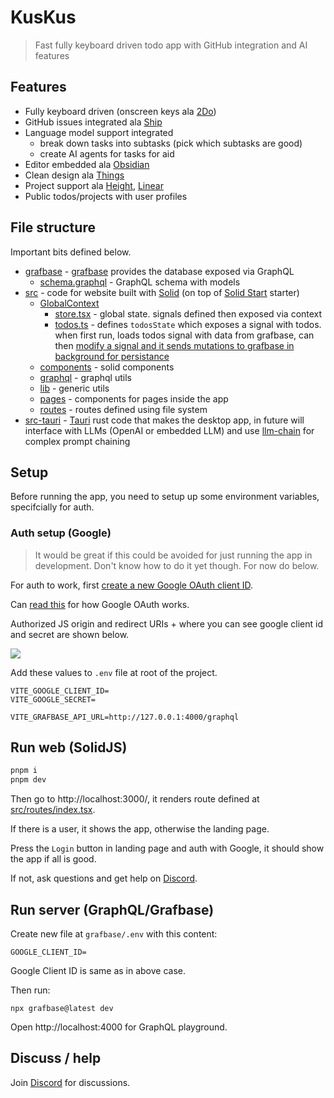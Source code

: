 # KusKus

> Fast fully keyboard driven todo app with GitHub integration and AI features

## Features

- Fully keyboard driven (onscreen keys ala [2Do](https://www.2doapp.com/))
- GitHub issues integrated ala [Ship](https://www.realartists.com/blog/ship-20.html)
- Language model support integrated
  - break down tasks into subtasks (pick which subtasks are good)
  - create AI agents for tasks for aid
- Editor embedded ala [Obsidian](https://obsidian.md/)
- Clean design ala [Things](https://culturedcode.com/things/)
- Project support ala [Height](https://height.app/), [Linear](https://linear.app/)
- Public todos/projects with user profiles

## File structure

Important bits defined below.

- [grafbase](grafbase) - [grafbase](https://grafbase.com/) provides the database exposed via GraphQL
  - [schema.graphql](grafbase/schema.graphql) - GraphQL schema with models
- [src](src) - code for website built with [Solid](https://www.solidjs.com/) (on top of [Solid Start](https://github.com/solidjs/solid-start) starter)
  - [GlobalContext](src/GlobalContext)
    - [store.tsx](src/GlobalContext/store.tsx) - global state. signals defined then exposed via context
    - [todos.ts](src/GlobalContext/todos.ts) - defines `todosState` which exposes a signal with todos. when first run, loads todos signal with data from grafbase, can then [modify a signal and it sends mutations to grafbase in background for persistance](https://twitter.com/nikitavoloboev/status/1651358480526106624)
  - [components](src/components) - solid components
  - [graphql](src/graphql) - graphql utils
  - [lib](src/lib) - generic utils
  - [pages](src/pages) - components for pages inside the app
  - [routes](src/routes) - routes defined using file system
- [src-tauri](src-tauri) - [Tauri](https://tauri.app) rust code that makes the desktop app, in future will interface with LLMs (OpenAI or embedded LLM) and use [llm-chain](https://github.com/sobelio/llm-chain) for complex prompt chaining

## Setup

Before running the app, you need to setup up some environment variables, specifcially for auth.

### Auth setup (Google)

> It would be great if this could be avoided for just running the app in development. Don't know how to do it yet though. For now do below.

For auth to work, first [create a new Google OAuth client ID](https://console.cloud.google.com/apis/credentials/oauthclient).

Can [read this](https://developers.google.com/identity/protocols/oauth2) for how Google OAuth works.

Authorized JS origin and redirect URIs + where you can see google client id and secret are shown below.

![](https://images.nikiv.dev/kuskus-oauth-settings.png)

Add these values to `.env` file at root of the project.

```
VITE_GOOGLE_CLIENT_ID=
VITE_GOOGLE_SECRET=

VITE_GRAFBASE_API_URL=http://127.0.0.1:4000/graphql
```

## Run web (SolidJS)

```bash
pnpm i
pnpm dev
```

Then go to http://localhost:3000/, it renders route defined at [src/routes/index.tsx](src/routes/index.tsx).

If there is a user, it shows the app, otherwise the landing page.

Press the `Login` button in landing page and auth with Google, it should show the app if all is good.

If not, ask questions and get help on [Discord](https://discord.gg/f8YHjyrX3h).

## Run server (GraphQL/Grafbase)

Create new file at `grafbase/.env` with this content:

```
GOOGLE_CLIENT_ID=
```

Google Client ID is same as in above case.

Then run:

```
npx grafbase@latest dev
```

Open http://localhost:4000 for GraphQL playground.

<!-- ## Deploy

TODO: see how Tauri apps get built

TODO: deploy website + assets on cloud provider -->

## Discuss / help

Join [Discord](https://discord.gg/f8YHjyrX3h) for discussions.
